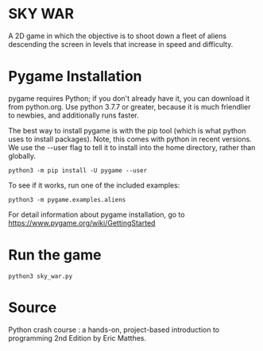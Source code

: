 # SKY WAR
A 2D game in which the objective is to shoot down a fleet of aliens descending the screen in levels that increase in speed and difficulty. 

# Pygame Installation
pygame requires Python; if you don't already have it, you can download it from python.org. Use python 3.7.7 or greater, because it is much friendlier to newbies, and additionally runs faster.

The best way to install pygame is with the pip tool (which is what python uses to install packages). Note, this comes with python in recent versions. We use the --user flag to tell it to install into the home directory, rather than globally.

```
python3 -m pip install -U pygame --user
```
To see if it works, run one of the included examples:

```
python3 -m pygame.examples.aliens
```
For detail information about pygame installation, go to https://www.pygame.org/wiki/GettingStarted

# Run the game
```
python3 sky_war.py
```

# Source
Python crash course : a hands-on, project-based introduction to programming 2nd Edition by Eric Matthes.
